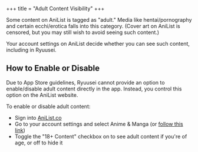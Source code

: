 +++
title = "Adult Content Visibility"
+++

Some content on AniList is tagged as "adult." Media like hentai/pornography and certain ecchi/erotica falls into this category. (Cover art on AniList is censored, but you may still wish to avoid seeing such content.)

Your account settings on AniList decide whether you can see such content, including in Ryuusei.

## How to Enable or Disable

Due to App Store guidelines, Ryuusei cannot provide an option to enable/disable adult content directly in the app.
Instead, you control this option on the AniList website.

To enable or disable adult content:

- Sign into [AniList.co](https://anilist.co)
- Go to your account settings and select Anime & Manga (or [follow this link](https://anilist.co/settings/media))
- Toggle the "18+ Content" checkbox on to see adult content if you're of age, or off to hide it
